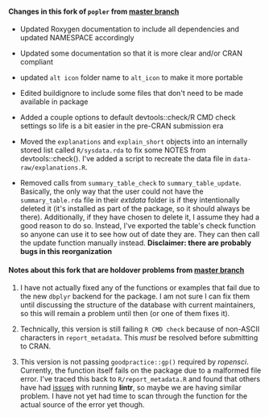 
<!-- README.md is generated from README.Rmd. Please edit that file -->
#### Changes in this fork of `popler` from [master branch](https://github.com/AldoCompagnoni/popler)

-   Updated Roxygen documentation to include all dependencies and updated NAMESPACE accordingly

-   Updated some documentation so that it is more clear and/or CRAN compliant

-   updated `alt icon` folder name to `alt_icon` to make it more portable

-   Edited buildignore to include some files that don't need to be made available in package

-   Added a couple options to default devtools::check/R CMD check settings so life is a bit easier in the pre-CRAN submission era

-   Moved the `explanations` and `explain_short` objects into an internally stored list called `R/sysdata.rda` to fix some NOTES from devtools::check(). I've added a script to recreate the data file in `data-raw/explanations.R`.

-   Removed calls from `summary_table_check` to `summary_table_update`. Basically, the only way that the user could not have the `summary_table.rda` file in their *extdata* folder is if they intentionally deleted it (it's installed as part of the package, so it should always be there). Additionally, if they have chosen to delete it, I assume they had a good reason to do so. Instead, I've exported the table's check function so anyone can use it to see how out of date they are. They can then call the update function manually instead. **Disclaimer: there are probably bugs in this reorganization**

#### Notes about this fork that are holdover problems from [master branch](https://github.com/AldoCompagnoni/popler)

1.  I have not actually fixed any of the functions or examples that fail due to the new `dbplyr` backend for the package. I am not sure I can fix them until discussing the structure of the database with current maintainers, so this will remain a problem until then (or one of them fixes it).

2.  Technically, this version is still failing `R CMD check` because of non-ASCII characters in `report_metadata`. This *must* be resolved before submitting to CRAN.

3.  This version is not passing `goodpractice::gp()` required by *ropensci*. Currently, the function itself fails on the package due to a malformed file error. I've traced this back to `R/report_metadata.R` and found that others have had [issues](https://github.com/jimhester/lintr/issues/252) with running **lintr**, so maybe we are having similar problem. I have not yet had time to scan through the function for the actual source of the error yet though.
